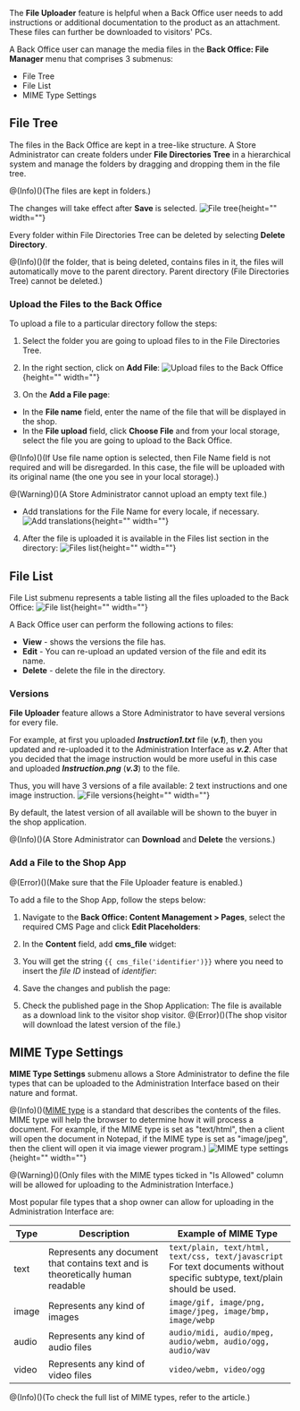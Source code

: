 The **File Uploader** feature is helpful when a Back Office user needs to add instructions or additional documentation to the product as an attachment. These files can further be downloaded to visitors' PCs.

A Back Office user can manage the media files in the **Back Office: File Manager** menu that comprises 3 submenus:

* File Tree
* File List
* MIME Type Settings

## File Tree
The files in the Back Office are kept in a tree-like structure. A Store Administrator can create folders under **File Directories Tree** in a hierarchical system and manage the folders by dragging and dropping them in the file tree.

@(Info)()(The files are kept in folders.)

The changes will take effect after **Save** is selected.
![File tree](https://spryker.s3.eu-central-1.amazonaws.com/docs/Features/Media+Management/File+Uploader/File+Uploader+Feature+Overview/file-tree.png){height="" width=""}

Every folder within File Directories Tree can be deleted by selecting **Delete Directory**.

@(Info)()(If the folder, that is being deleted, contains files in it, the files will automatically move to the parent directory. Parent directory (File Directories Tree) cannot be deleted.)

### Upload the Files to the Back Office
To upload a file to a particular directory follow the steps:

1. Select the folder you are going to upload files to in the File Directories Tree.
2. In the right section, click on **Add File**:
![Upload files to the Back Office](https://spryker.s3.eu-central-1.amazonaws.com/docs/Features/Media+Management/File+Uploader/File+Uploader+Feature+Overview/add-file.png){height="" width=""}

3. On the **Add a File page**:
* In the **File name** field, enter the name of the file that will be displayed in the shop.
* In the **File upload** field, click **Choose File** and from your local storage, select the file you are going to upload to the Back Office.

@(Info)()(If Use file name option is selected, then File Name field is not required and will be disregarded. In this case, the file will be uploaded with its original name (the one you see in your local storage).)

@(Warning)()(A Store Administrator cannot upload an empty text file.)
* Add translations for the File Name for every locale, if necessary.
![Add translations](https://spryker.s3.eu-central-1.amazonaws.com/docs/Features/Media+Management/File+Uploader/File+Uploader+Feature+Overview/add-file+menu.png){height="" width=""}

4. After the file is uploaded it is available in the Files list section in the directory: 
![Files list](https://spryker.s3.eu-central-1.amazonaws.com/docs/Features/Media+Management/File+Uploader/File+Uploader+Feature+Overview/files-list.png){height="" width=""}

## File List
File List submenu represents a table listing all the files uploaded to the Back Office:
![File list](https://spryker.s3.eu-central-1.amazonaws.com/docs/Features/Media+Management/File+Uploader/File+Uploader+Feature+Overview/file-list.png){height="" width=""}

A Back Office user can perform the following actions to files:

* **View** - shows the versions the file has.
* **Edit** - You can re-upload an updated version of the file and edit its name.
* **Delete** - delete the file in the directory.

### Versions
**File Uploader** feature allows a Store Administrator to have several versions for every file.

For example, at first you uploaded _**Instruction1.txt**_ file (**_v.1_**), then you updated and re-uploaded it to the Administration Interface as **_v.2_**.
After that you decided that the image instruction would be more useful in this case and uploaded **_Instruction.png_** (**_v.3_**) to the file.

Thus, you will have 3 versions of a file available: 2 text instructions and one image instruction.
![File versions](https://spryker.s3.eu-central-1.amazonaws.com/docs/Features/Media+Management/File+Uploader/File+Uploader+Feature+Overview/file-versions.png){height="" width=""}

By default, the latest version of all available will be shown to the buyer in the shop application.

@(Info)()(A Store Administrator can **Download** and **Delete** the versions.)

### Add a File to the Shop App
@(Error)()(Make sure that the File Uploader feature is enabled.)

To add a file to the Shop App, follow the steps below:

1. Navigate to the **Back Office: Content Management > Pages**, select the required CMS Page and click **Edit Placeholders**:

2. In the **Content** field, add **cms_file** widget:

3. You will get the string `{{ cms_file('identifier')}}` where you need to insert the _file ID_ instead of _identifier_:

4. Save the changes and publish the page: 
5. Check the published page in the Shop Application:
The file is available as a download link to the visitor shop visitor.
@(Error)()(The shop visitor will download the latest version of the file.)

## MIME Type Settings
**MIME Type Settings** submenu allows a Store Administrator to define the file types that can be uploaded to the Administration Interface based on their nature and format.

@(Info)()([MIME type](https://en.wikipedia.org/wiki/Media_type) is a standard that describes the contents of the files. MIME type will help the browser to determine how it will process a document. For example, if the MIME type is set as "text/html", then a client will open the document in Notepad, if the MIME type is set as "image/jpeg", then the client will open it via image viewer program.)
![MIME type settings](https://spryker.s3.eu-central-1.amazonaws.com/docs/Features/Media+Management/File+Uploader/File+Uploader+Feature+Overview/mime-type-settings.png){height="" width=""}

@(Warning)()(Only files with the MIME types ticked in "Is Allowed" column will be allowed for uploading to the Administration Interface.)

Most popular file types that a shop owner can allow for uploading in the Administration Interface are:

| Type | Description | Example of MIME Type |
| --- | --- | --- |
| text | Represents any document that contains text and is theoretically human readable | `text/plain, text/html, text/css, text/javascript`<br>For text documents without specific subtype, text/plain should be used.|
|image | Represents any kind of images | `image/gif, image/png, image/jpeg, image/bmp, image/webp` |
| audio | Represents any kind of audio files | `audio/midi, audio/mpeg, audio/webm, audio/ogg, audio/wav` |
| video | Represents any kind of video files | `video/webm, video/ogg` |

@(Info)()(To check the full list of MIME types, refer to the article.)

<!-- Last review date: Feb 20, 2019- by Anastasija Datsun -->